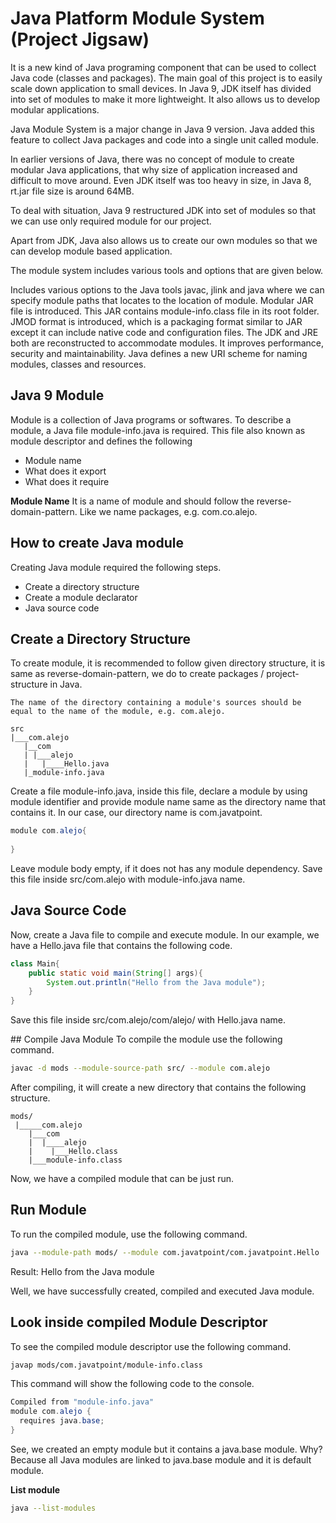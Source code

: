 # Java Platform Module System (Project Jigsaw)

It is a new kind of Java programing component that can be used to collect Java code (classes and packages). The main goal of this project is to easily scale down application to small devices. In Java 9, JDK itself has divided into set of modules to make it more lightweight. It also allows us to develop modular applications.


Java Module System is a major change in Java 9 version. Java added this feature to collect Java packages and code into a single unit called module.

In earlier versions of Java, there was no concept of module to create modular Java applications, that why size of application increased and difficult to move around. Even JDK itself was too heavy in size, in Java 8, rt.jar file size is around 64MB.

To deal with situation, Java 9 restructured JDK into set of modules so that we can use only required module for our project.

Apart from JDK, Java also allows us to create our own modules so that we can develop module based application.

The module system includes various tools and options that are given below.

Includes various options to the Java tools javac, jlink and java where we can specify module paths that locates to the location of module.
Modular JAR file is introduced. This JAR contains module-info.class file in its root folder.
JMOD format is introduced, which is a packaging format similar to JAR except it can include native code and configuration files.
The JDK and JRE both are reconstructed to accommodate modules. It improves performance, security and maintainability.
Java defines a new URI scheme for naming modules, classes and resources.

## Java 9 Module
Module is a collection of Java programs or softwares. To describe a module, a Java file module-info.java is required. This file also known as module descriptor and defines the following

- Module name
- What does it export
- What does it require

**Module Name**
It is a name of module and should follow the reverse-domain-pattern. Like we name packages, e.g. com.co.alejo.

## How to create Java module
Creating Java module required the following steps.

- Create a directory structure
- Create a module declarator
- Java source code


## Create a Directory Structure

To create module, it is recommended to follow given directory structure, it is same as reverse-domain-pattern, we do to create packages / project-structure in Java.

```The name of the directory containing a module's sources should be equal to the name of the module, e.g. com.alejo.```

```
src
|___com.alejo
   |__com
   | |___alejo
   |   |____Hello.java
   |_module-info.java
```

Create a file module-info.java, inside this file, declare a module by using module identifier and provide module name same as the directory name that contains it. In our case, our directory name is com.javatpoint.

```java
module com.alejo{  
  
}  
```

Leave module body empty, if it does not has any module dependency. Save this file inside src/com.alejo with module-info.java name.

## Java Source Code

Now, create a Java file to compile and execute module. In our example, we have a Hello.java file that contains the following code.

```java
class Main{  
    public static void main(String[] args){  
        System.out.println("Hello from the Java module");  
    }  
}
```

Save this file inside src/com.alejo/com/alejo/ with Hello.java name.


## Compile Java Module
To compile the module use the following command.

```sh
javac -d mods --module-source-path src/ --module com.alejo  
```

After compiling, it will create a new directory that contains the following structure.

```
mods/
 |_____com.alejo
    |___com
    |  |____alejo
    |    |___Hello.class
    |___module-info.class
```

Now, we have a compiled module that can be just run.


## Run Module
To run the compiled module, use the following command.

```sh
java --module-path mods/ --module com.javatpoint/com.javatpoint.Hello  
```
Result:
Hello from the Java module

Well, we have successfully created, compiled and executed Java module.

## Look inside compiled Module Descriptor

To see the compiled module descriptor use the following command.

```sh
javap mods/com.javatpoint/module-info.class  
```

This command will show the following code to the console.

```java
Compiled from "module-info.java"  
module com.alejo {  
  requires java.base;  
}  
```
See, we created an empty module but it contains a java.base module. Why? Because all Java modules are linked to java.base module and it is default module.


**List module**
```sh
java --list-modules
```
